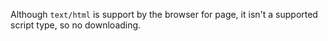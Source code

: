 Although `text/html` is support by the browser for page, it isn't a supported script type, so no downloading.